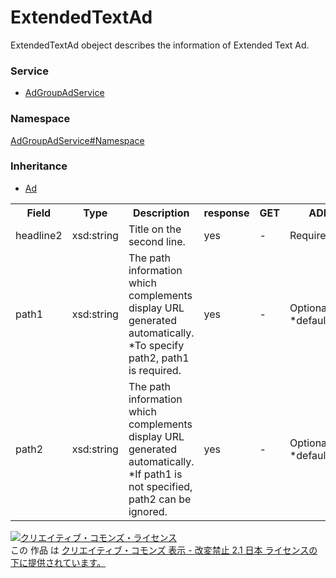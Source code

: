 # ExtendedTextAd
ExtendedTextAd obeject describes the information of Extended Text Ad.

### Service
+ [AdGroupAdService](../../services/AdGroupAdService.md)

### Namespace
[AdGroupAdService#Namespace](../../services/AdGroupAdService.md#namespace)

### Inheritance
+ [Ad](Ad.md)

<table>
 <tr>
  <th>Field</th>
  <th>Type</th>
  <th>Description</th>
  <th>response</th>
  <th>GET</th>
  <th>ADD</th>
  <th>SET</th>
  <th>REMOVE</th>
 </tr>
 <tr>
  <td>headline2</td>
  <td>xsd:string</td>
  <td>Title on the second line.</td>
  <td>yes</td>
  <td>-</td>
  <td>Requirement</td>
  <td>-</td>
  <td>-</td>
 </tr>
 <tr>
  <td>path1</td>
  <td>xsd:string</td>
  <td>The path information which complements display URL generated automatically.<br>*To specify path2, path1 is required.</td>
  <td>yes</td>
  <td>-</td>
  <td>Optional<br>*default:null</td>
  <td>-</td>
  <td>-</td>
 </tr>
 <tr>
  <td>path2</td>
  <td>xsd:string</td>
  <td>The path information which complements display URL generated automatically.<br>*If path1 is not specified, path2 can be ignored.</td>
  <td>yes</td>
  <td>-</td>
  <td>Optional<br>*default:null</td>
  <td>-</td>
  <td>-</td>
 </tr>
</table>

<a rel="license" href="http://creativecommons.org/licenses/by-nd/2.1/jp/"><img alt="クリエイティブ・コモンズ・ライセンス" style="border-width:0" src="https://i.creativecommons.org/l/by-nd/2.1/jp/88x31.png" /></a><br />この 作品 は <a rel="license" href="http://creativecommons.org/licenses/by-nd/2.1/jp/">クリエイティブ・コモンズ 表示 - 改変禁止 2.1 日本 ライセンスの下に提供されています。</a>
